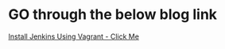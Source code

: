 # GO through the below blog link
[Install Jenkins Using Vagrant - Click Me](https://itsdevopsworld.com/f/install-jenkins-using-vagrant)
